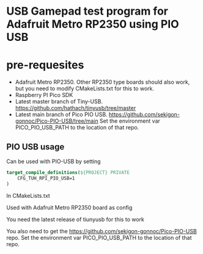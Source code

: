 # USB Gamepad test program for Adafruit Metro RP2350 using PIO USB

# pre-requesites

- Adafruit Metro RP2350. Other RP2350 type boards should also work, but you need to modify CMakeLists.txt for this to work.
- Raspberry PI Pico SDK
- Latest master branch of Tiny-USB.  https://github.com/hathach/tinyusb/tree/master
- Latest main branch of Pico PIO USB. https://github.com/sekigon-gonnoc/Pico-PIO-USB/tree/main Set the environment var PICO_PIO_USB_PATH to the location of that repo.

## PIO USB usage

Can be used with PIO-USB by setting 

```cmake
target_compile_definitions(${PROJECT} PRIVATE
    CFG_TUH_RPI_PIO_USB=1
)
```
In CMakeLists.txt

Used with Adafruit Metro RP2350 board as config

You need the latest release of tiunyusb for this to work

You also need to get the https://github.com/sekigon-gonnoc/Pico-PIO-USB repo. Set the environment var PICO_PIO_USB_PATH to the location of that repo.

